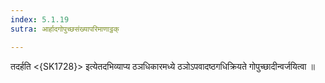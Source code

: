 ```yaml
---
index: 5.1.19
sutra: आर्हादगोपुच्छसंख्यापरिमाणाट्ठक्

---
```

 तदर्हति <{SK1728}> इत्येतदभिव्याप्य ठञधिकारमध्ये ठञोऽपवादष्ठगधिक्रियते गोपुच्छादीन्वर्जयित्वा ॥